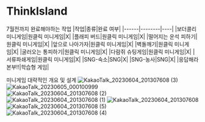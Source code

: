 # ThinkIsland
7월전까지 완료해야하는 작업
|작업|종류|완료 여부|
|------|--------|----|
|보더콜리 미니게임|원클릭 미니게임|X|
|플래피 버드|원클릭 미니게임|X|
|떨어지는 운석 피하기|원클릭 미니게임|X|
|앞으로 나아가자|원클릭 미니게임|X|
|벽돌깨기|원클릭 미니게임|X|
|굴러오는 통피하기|원클릭 미니게임|X|
|다람쥐 슈팅게임|원클릭 미니게임|X|
|서류파쇄게임|원클릭 미니게임|X|
|SNG-숙소|SNG|X|
|SNG-농사|SNG|X|
|응답해라 본부!!|학습형 게임|

미니게임 대략적인 개요 및 설계
![KakaoTalk_20230604_201307608 (3)](https://github.com/kodh0206/ThinkIsland/assets/69523224/d3eca3a1-b22c-4983-b600-f64d24aa5955)
![KakaoTalk_20230605_000100999](https://github.com/kodh0206/ThinkIsland/assets/69523224/3e35d79b-7f77-4fdb-bd2e-0b005e0c0659)
![KakaoTalk_20230604_201307608 (2)](https://github.com/kodh0206/ThinkIsland/assets/69523224/8687bf46-2d87-447a-8b8d-2daca6d6540b)
![KakaoTalk_20230604_201307608 (1)](https://github.com/kodh0206/ThinkIsland/assets/69523224/f4d5b764-9f1a-4937-ac86-7f8d3d5b88e2)
![KakaoTalk_20230604_201307608](https://github.com/kodh0206/ThinkIsland/assets/69523224/ff261126-1b20-4ed5-a8db-a6296fa49480)
![KakaoTalk_20230604_201307608 (5)](https://github.com/kodh0206/ThinkIsland/assets/69523224/f8ba3e1b-7e09-4416-9b60-232616d599d6)
![KakaoTalk_20230604_201307608 (4)](https://github.com/kodh0206/ThinkIsland/assets/69523224/2b61bf67-82d0-4fa7-aa7b-359658f41d71)
